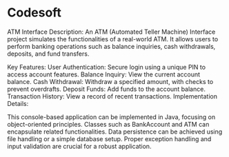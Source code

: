 # Codesoft
ATM Interface
Description:
An ATM (Automated Teller Machine) Interface project simulates the functionalities of a real-world ATM. It allows users to perform banking operations such as balance inquiries, cash withdrawals, deposits, and fund transfers.

Key Features:
User Authentication: Secure login using a unique PIN to access account features.
Balance Inquiry: View the current account balance.
Cash Withdrawal: Withdraw a specified amount, with checks to prevent overdrafts.
Deposit Funds: Add funds to the account balance.
Transaction History: View a record of recent transactions.
Implementation Details:

This console-based application can be implemented in Java, focusing on object-oriented principles. Classes such as BankAccount and ATM can encapsulate related functionalities. Data persistence can be achieved using file handling or a simple database setup. Proper exception handling and input validation are crucial for a robust application.
